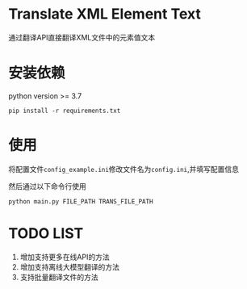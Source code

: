 # Translate XML Element Text
通过翻译API直接翻译XML文件中的元素值文本

# 安装依赖

python version >= 3.7

```
pip install -r requirements.txt
```

# 使用
将配置文件`config_example.ini`修改文件名为`config.ini`,并填写配置信息

然后通过以下命令行使用
```
python main.py FILE_PATH TRANS_FILE_PATH
```

# TODO LIST

1. 增加支持更多在线API的方法
2. 增加支持离线大模型翻译的方法
3. 支持批量翻译文件的方法